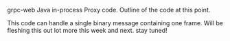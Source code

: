 grpc-web Java in-process Proxy code.
Outline of the code at this point.

This code can handle a single binary message containing one frame.
Will be fleshing this out lot more this week and next.
stay tuned!
